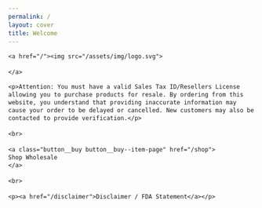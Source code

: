 ```yaml
---
permalink: /
layout: cover
title: Welcome
---
```


<div class="cover-home">

  <div class="masthead">

    <a href="/"><img src="/assets/img/logo.svg">

    </a>

  </div>

  <div class="cover-home__description">
    
    <p>Attention: You must have a valid Sales Tax ID/Resellers License allowing you to purchase products for resale. By ordering from this website, you understand that providing inaccurate information may cause your order to be delayed or cancelled. New customers may also be contacted to provide verification.</p>

    <br>

    <a class="button__buy button__buy--item-page" href="/shop">
    Shop Wholesale
    </a>

    <br>

    <p><a href="/disclaimer">Disclaimer / FDA Statement</a></p>

  </div>

</div>
